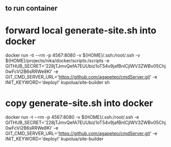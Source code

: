 ## to run container

# forward local generate-site.sh into docker
docker run -ti --rm -p 4567:8080 -v ${HOME}/.ssh:/root/.ssh -v ${HOME}/projects/nika/docker/scripts:/scripts -e GITHUB_SECRET='228jTJmvQefA7EUUbiz1oT54v9jafBnlCjlWV3ZWBv05Chj0wFcVi2B6sRRWe8Kl' -e GIT_CMD_SERVER_URL='https://github.com/agapeteo/cmdServer.git' -e INIT_KEYWORD='deploy!' kupolua/site-builder sh

# copy generate-site.sh into docker
docker run -t --rm -p 4567:8080 -v ${HOME}/.ssh:/root/.ssh -e GITHUB_SECRET='228jTJmvQefA7EUUbiz1oT54v9jafBnlCjlWV3ZWBv05Chj0wFcVi2B6sRRWe8Kl' -e GIT_CMD_SERVER_URL='https://github.com/agapeteo/cmdServer.git' -e INIT_KEYWORD='deploy!' kupolua/site-builder

